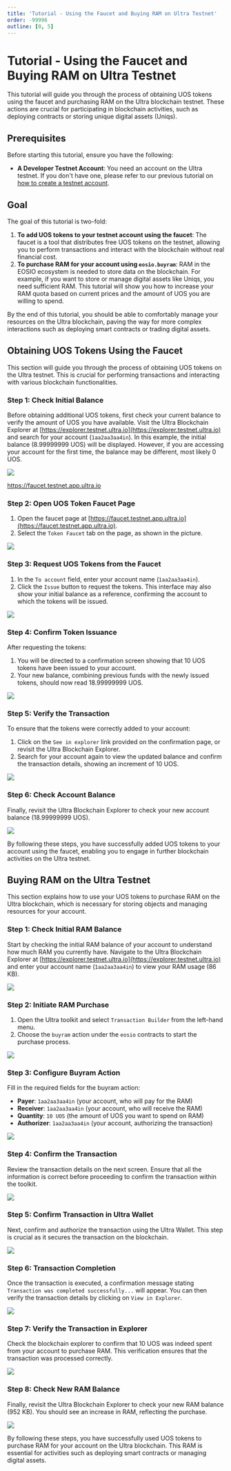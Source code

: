 ```yaml
---
title: 'Tutorial - Using the Faucet and Buying RAM on Ultra Testnet'
order: -99996
outline: [0, 5]
---
```


# Tutorial - Using the Faucet and Buying RAM on Ultra Testnet

This tutorial will guide you through the process of obtaining UOS tokens using the faucet and purchasing RAM on the Ultra blockchain testnet. These actions are crucial for participating in blockchain activities, such as deploying contracts or storing unique digital assets (Uniqs).

## Prerequisites

Before starting this tutorial, ensure you have the following:

- **A Developer Testnet Account**: You need an account on the Ultra testnet. If you don't have one, please refer to our previous tutorial on [how to create a testnet account](./tutorial-generate-key-and-create-testnet-account.md).

## Goal

The goal of this tutorial is two-fold:
1. **To add UOS tokens to your testnet account using the faucet**: The faucet is a tool that distributes free UOS tokens on the testnet, allowing you to perform transactions and interact with the blockchain without real financial cost.
2. **To purchase RAM for your account using `eosio.buyram`**: RAM in the EOSIO ecosystem is needed to store data on the blockchain. For example, if you want to store or manage digital assets like Uniqs, you need sufficient RAM. This tutorial will show you how to increase your RAM quota based on current prices and the amount of UOS you are willing to spend.

By the end of this tutorial, you should be able to comfortably manage your resources on the Ultra blockchain, paving the way for more complex interactions such as deploying smart contracts or trading digital assets.

## Obtaining UOS Tokens Using the Faucet

This section will guide you through the process of obtaining UOS tokens on the Ultra testnet. This is crucial for performing transactions and interacting with various blockchain functionalities.

### Step 1: Check Initial Balance

Before obtaining additional UOS tokens, first check your current balance to verify the amount of UOS you have available. Visit the Ultra Blockchain Explorer at [https://explorer.testnet.ultra.io](https://explorer.testnet.ultra.io) and search for your account (`1aa2aa3aa4in`). In this example, the initial balance (8.99999999 UOS) will be displayed. However, if you are accessing your account for the first time, the balance may be different, most likely 0 UOS.

![](./images/faucet-initial-uos-balance.png)

https://faucet.testnet.app.ultra.io


### Step 2: Open UOS Token Faucet Page

1. Open the faucet page at [https://faucet.testnet.app.ultra.io](https://faucet.testnet.app.ultra.io).
2. Select the `Token Faucet` tab on the page, as shown in the picture.

![](./images/faucet-token-faucet-tab.png)


### Step 3: Request UOS Tokens from the Faucet

1. In the `To account` field, enter your account name (`1aa2aa3aa4in`).
2. Click the `Issue` button to request the tokens. This interface may also show your initial balance as a reference, confirming the account to which the tokens will be issued.

![](./images/faucet-issue-tokens.png)

### Step 4: Confirm Token Issuance

After requesting the tokens:
1. You will be directed to a confirmation screen showing that 10 UOS tokens have been issued to your account.
2. Your new balance, combining previous funds with the newly issued tokens, should now read 18.99999999 UOS.

![](./images/faucet-token-issued.png)

### Step 5: Verify the Transaction

To ensure that the tokens were correctly added to your account:
1. Click on the `See in explorer` link provided on the confirmation page, or revisit the Ultra Blockchain Explorer.
2. Search for your account again to view the updated balance and confirm the transaction details, showing an increment of 10 UOS.

![](./images/faucet-verify-account-balance.png)

### Step 6: Check Account Balance

Finally, revisit the Ultra Blockchain Explorer to check your new account balance (18.99999999 UOS).

![](./images/faucet-new-balance.png)

By following these steps, you have successfully added UOS tokens to your account using the faucet, enabling you to engage in further blockchain activities on the Ultra testnet.

## Buying RAM on the Ultra Testnet

This section explains how to use your UOS tokens to purchase RAM on the Ultra blockchain, which is necessary for storing objects and managing resources for your account.

### Step 1: Check Initial RAM Balance

Start by checking the initial RAM balance of your account to understand how much RAM you currently have. Navigate to the Ultra Blockchain Explorer at [https://explorer.testnet.ultra.io](https://explorer.testnet.ultra.io) and enter your account name (`1aa2aa3aa4in`) to view your RAM usage (86 KB).

![](./images/buyram-initial-ram-balance.png)

### Step 2: Initiate RAM Purchase

1. Open the Ultra toolkit and select `Transaction Builder` from the left-hand menu.
2. Choose the `buyram` action under the `eosio` contracts to start the purchase process.

![](./images/buyram-action-builder.png)

### Step 3: Configure Buyram Action

Fill in the required fields for the buyram action:
- **Payer**: `1aa2aa3aa4in` (your account, who will pay for the RAM)
- **Receiver**: `1aa2aa3aa4in` (your account, who will receive the RAM)
- **Quantity**: `10 UOS` (the amount of UOS you want to spend on RAM)
- **Authorizer**: `1aa2aa3aa4in` (your account, authorizing the transaction)

![](./images/buyram-attributes.png)

### Step 4: Confirm the Transaction

Review the transaction details on the next screen. Ensure that all the information is correct before proceeding to confirm the transaction within the toolkit.

![](./images/buyram-confirm.png)

### Step 5: Confirm Transaction in Ultra Wallet

Next, confirm and authorize the transaction using the Ultra Wallet. This step is crucial as it secures the transaction on the blockchain.

![](./images/buyram-ultra-wallet-confirm.png)

### Step 6: Transaction Completion

Once the transaction is executed, a confirmation message stating `Transaction was completed successfully...` will appear. You can then verify the transaction details by clicking on `View in Explorer`.

![](./images/buyram-transaction-was-completed.png)

### Step 7: Verify the Transaction in Explorer

Check the blockchain explorer to confirm that 10 UOS was indeed spent from your account to purchase RAM. This verification ensures that the transaction was processed correctly.

![](./images/buyram-verify-transaction-in-explorer.png)

### Step 8: Check New RAM Balance

Finally, revisit the Ultra Blockchain Explorer to check your new RAM balance (952 KB). You should see an increase in RAM, reflecting the purchase.

![](./images/buyram-new-ram-balance.png)

By following these steps, you have successfully used UOS tokens to purchase RAM for your account on the Ultra blockchain. This RAM is essential for activities such as deploying smart contracts or managing digital assets.
